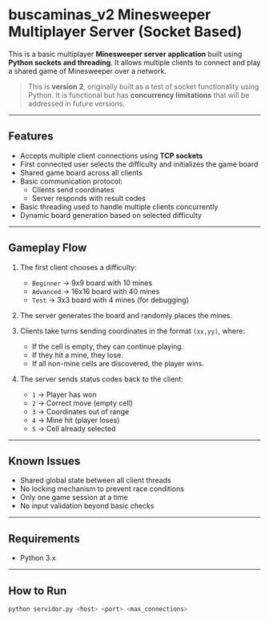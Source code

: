 # buscaminas_v2 Minesweeper Multiplayer Server (Socket Based)

This is a basic multiplayer **Minesweeper server application** built using **Python sockets and threading**. It allows multiple clients to connect and play a shared game of Minesweeper over a network.

> This is **version 2**, originally built as a test of socket functionality using Python. It is functional but has **concurrency limitations** that will be addressed in future versions.

---

## Features

- Accepts multiple client connections using **TCP sockets**
- First connected user selects the difficulty and initializes the game board
- Shared game board across all clients
- Basic communication protocol:
  - Clients send coordinates
  - Server responds with result codes
- Basic threading used to handle multiple clients concurrently
- Dynamic board generation based on selected difficulty

---

## Gameplay Flow

1. The first client chooses a difficulty:
   - `Beginner` → 9x9 board with 10 mines
   - `Advanced` → 16x16 board with 40 mines
   - `Test` → 3x3 board with 4 mines (for debugging)

2. The server generates the board and randomly places the mines.

3. Clients take turns sending coordinates in the format `(xx,yy)`, where:
   - If the cell is empty, they can continue playing.
   - If they hit a mine, they lose.
   - If all non-mine cells are discovered, the player wins.

4. The server sends status codes back to the client:
   - `1` → Player has won
   - `2` → Correct move (empty cell)
   - `3` → Coordinates out of range
   - `4` → Mine hit (player loses)
   - `5` → Cell already selected

---

## Known Issues

- Shared global state between all client threads
- No locking mechanism to prevent race conditions
- Only one game session at a time
- No input validation beyond basic checks

---

## Requirements

- Python 3.x

---

## How to Run

```bash
python servidor.py <host> <port> <max_connections>
